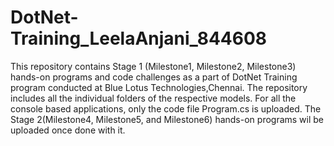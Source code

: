 # DotNet-Training_LeelaAnjani_844608
This repository contains Stage 1 (Milestone1, Milestone2, Milestone3) hands-on programs and code challenges as a part of DotNet Training program conducted at Blue Lotus Technologies,Chennai.
The repository includes all the individual folders of the respective models.
For all the console based applications, only the code file Program.cs is uploaded.
The Stage 2(Milestone4, Milestone5, and Milestone6) hands-on programs wil be uploaded once done with it.

